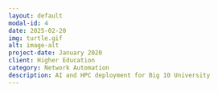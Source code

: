 ```yaml
---
layout: default
modal-id: 4
date: 2025-02-20
img: turtle.gif
alt: image-alt
project-date: January 2020
client: Higher Education
category: Network Automation
description: AI and HPC deployment for Big 10 University
---
```

